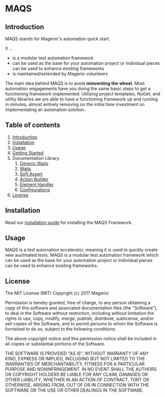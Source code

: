 # MAQS
## Introduction 
MAQS stands for Magenic's automation quick start.

It …
 - is a modular test automation framework
 - can be used as the base for your automation project or individual pieces can be used to enhance existing frameworks
 - is maintained/extended by Magenic volunteers

The main idea behind MAQS is to avoid **reinventing the wheel**. Most automation engagements have you doing the same basic steps to get a functioning framework implemented. Utilizing project templates, NuGet, and utility libraries we are able to have a functioning framework up and running in minutes, almost entirely removing on the initial time investment on implementating an automation solution.

## Table of contents
1. [Introduction](#MAQS)
2. [Installation](#Installation)
3. [Usage](#Usage)
3. [Getting Started](https://github.com/Magenic/MAQS/wiki/Getting-Started)
4. Documentation Library
    1. [Generic Waits](https://github.com/Magenic/MAQS/wiki/Generic-Waits)
    2. [Waits](https://github.com/Magenic/MAQS/wiki/Waits)
    3. [Soft Assert](https://github.com/Magenic/MAQS/wiki/Soft-Asserts)
    4. [Action Builder](https://github.com/Magenic/MAQS/wiki/Action-Builder)
    5. [Element Handler](https://github.com/Magenic/MAQS/wiki/Element-Handler)
    6. [Configurations](https://github.com/Magenic/MAQS/wiki/Configuration)
6. [License](#License)

## Installation
Read our [installation guide](https://github.com/Magenic/MAQS/wiki/Installation) for installing the MAQS Framework.
## Usage
MAQS is a test automation accelerator, meaning it is used to quickly create new auotmated tests.  MAQS is a modular test automation framework which can be used as the base for your automation project or individual pieces can be used to enhance existing frameworks.​
## License
The MIT License (MIT)
Copyright (c) 2017 Magenic

Permission is hereby granted, free of charge, to any person obtaining a copy of this software and associated documentation files (the "Software"), to deal in the Software without restriction, including without limitation the rights to use, copy, modify, merge, publish, distribute, sublicense, and/or sell copies of the Software, and to permit persons to whom the Software is furnished to do so, subject to the following conditions:

The above copyright notice and this permission notice shall be included in all copies or substantial portions of the Software.

THE SOFTWARE IS PROVIDED "AS IS", WITHOUT WARRANTY OF ANY KIND, EXPRESS OR IMPLIED, INCLUDING BUT NOT LIMITED TO THE WARRANTIES OF MERCHANTABILITY, FITNESS FOR A PARTICULAR PURPOSE AND NONINFRINGEMENT. IN NO EVENT SHALL THE AUTHORS OR COPYRIGHT HOLDERS BE LIABLE FOR ANY CLAIM, DAMAGES OR OTHER LIABILITY, WHETHER IN AN ACTION OF CONTRACT, TORT OR OTHERWISE, ARISING FROM, OUT OF OR IN CONNECTION WITH THE SOFTWARE OR THE USE OR OTHER DEALINGS IN THE SOFTWARE.